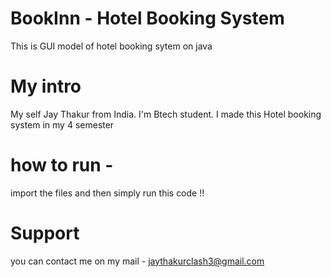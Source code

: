 # BookInn - Hotel Booking System
This is GUI model of hotel booking sytem on java 

# My intro 
My self Jay Thakur from India. I'm Btech student. I made this Hotel booking system in my 4 semester 

# how to run -
import the files and then simply run this code !! 

# Support 
you can contact me on my mail - jaythakurclash3@gmail.com 
